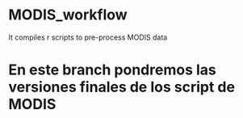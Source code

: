 # MODIS_workflow
It compiles r scripts to pre-process MODIS data
# En este branch pondremos las versiones finales de los script de MODIS
